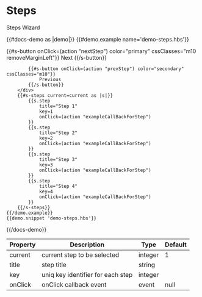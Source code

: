 # Steps

<p>Steps Wizard</p>

{{#docs-demo as |demo|}}
    {{#demo.example name='demo-steps.hbs'}}
        <div class="d-flex">
            {{#s-button onClick=(action "nextStep") color="primary" cssClasses="m10 removeMarginLeft"}}
                Next
            {{/s-button}}

            {{#s-button onClick=(action "prevStep") color="secondary" cssClasses="m10"}}
                Previous
            {{/s-button}}
        </div>
        {{#s-steps current=current as |s|}}
            {{s.step 
                title="Step 1"
                key=1 
                onClick=(action "exampleCallBackForStep")
            }}
            {{s.step 
                title="Step 2" 
                key=2
                onClick=(action "exampleCallBackForStep")
            }}
            {{s.step 
                title="Step 3" 
                key=3
                onClick=(action "exampleCallBackForStep")
            }}
            {{s.step 
                title="Step 4" 
                key=4
                onClick=(action "exampleCallBackForStep")
            }}
        {{/s-steps}}
    {{/demo.example}}
    {{demo.snippet 'demo-steps.hbs'}}
{{/docs-demo}}

| Property   | Description                                                                  | Type    | Default |
| ---------- | ---------------------------------------------------------------------------- | ------- | ------- |
| current  | current step to be selected                                                    | integer  |   1     |
| title  | step title                                                                      | string  |  |
| key  | uniq key identifier for each step                                                      | integer  |  |
| onClick | onClick callback event                                                  | event   | null    |



